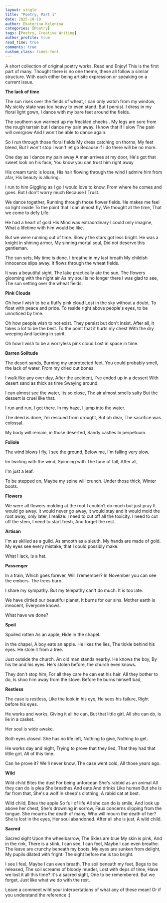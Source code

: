 ```yaml
---
layout: single
title: "Poetry, Part 1"
date: 2025-10-10
author: Ekaterina Kelenina
categories: [Poetry]
tags: [Poetry, Creative Writing]
author_profile: true
read_time: true
comments: true
custom_class: times-font
---
```


A short collection of original poetry works. Read and Enjoy! This is the first part of many. Thought there is no one theme, these all follow a similar structure. With each either being artisitc expression or speaking on a current issue.



**The lack of time**

The sun rises over the fields of wheat,
I can only watch from my window, 
My sickly state was too heavy to even stand.
But I persist.
I dress in my floral light gown,
I dance with my bare feet around the fields.

The southern sun warmed up my freckled cheeks .
 My legs are sore from the rough terrain but I dance my pain away.
I know that if I slow
The pain will overgrow
And I won't be able to dance again.

So I run through those floral fields
My dress catching on thorns, My feet bleed,
But I won't stop I won't let go
Because if i do there will be no more.


One day as I dance my pain away
A man arrives at my door,
He's got that sweet look on his face,
You know you can trust him right away

His cream tunic is loose,
His hair flowing through the wind
I admire him from afar,
His beauty is alluring.

I run to him
Giggling as I go
I would love to know,
From where he comes and goes.
But I don't worry much 
Because I Trust.

We dance together,
Running through those flower fields.
He makes me feel so light inside
To the point that I can almost fly,
We thought at the time,
That we come to defy Life.

He had a heart of gold
His Mind was extraordinary
I could only imagine,
What a lifetime with him would be like.


But we were running out of time.
Slowly the stars got less bright.
He was a knight in shining armor,
My sinning mortal soul,
Did not deserve this gentleman.


The sun sets,
 My time is done.
I breathe in my last breath
My childish innocence slips away.
It flows through the wheat fields.

It was a beautiful sight.
The lake practically ate the sun,
The flowers glooming with the night air
As my soul is no longer there
I was glad to see,
The sun setting over the wheat fields.





**Pink Clouds**

Oh how I wish to be a fluffy pink cloud
Lost in the sky without a doubt.
To float with peace and pride.
To reside right above people's eyes,
to be unnoticed by time.

Oh how people wish to not exist.
They persist but don't insist.
After all, it takes a lot to be the best.
To the point that it hurts my chest
With the dry weeping
And lacking in spirit.

Oh how I wish to be a worryless pink cloud
Lost in space in time.





**Barren Solitude**

The desert sands,
Burning my unprotected feet.
You could probably smell,
the lack of water.
From my dried out bones.

I walk like any over day,
After the accident,
I've ended up in a dessert
With desert sand as thick as time
Swaying around.

I can almost see the water,
Its so close,
The air almost smells salty
But the dessert is cruel like that.

I run and run,
I got there.
In my haze,
I jump into the water.

The deed is done,
I'm rescued from drought,
But oh dear, 
The sacrifice was colossal.

My body will remain,
in those deserted,
Sandy castles
In perpetuum.





**Foliole**

The wind blows
I fly,
I see the ground, 
Below me,
I'm falling very slow.

Im twirling with the wind,
Spinning with
The tune of fall,
After all,

I'm just a leaf.

To be stepped on,
Maybe my spine will crunch.
Under those thick,
Winter boots.





**Flowers**

We were all flowers 
molding at the root
 I couldn’t do much but just pray
 It would go away. 
  It would never go away,
  it would stay and it would
  mold the root away,
 only later, I realize:
  I need to cut off all the toxicity.
  I need to cut off the stem,
  I need to start fresh,
And forget the rest.





**Artisan**

I'm as skilled as a guild.
As smooth as a sleuth.
My hands are made of gold.
My eyes see every mistake,
that I could possibly make.

What I lack,
Is a hat.





**Passenger**

In a train,
Which goes forever,
Will I remember?
In November you can see the embers.
The trees burn.

I share my sympathy.
But my telepathy can't do much.
It is too late.

We have dirtied our beautiful planet,
It burns for our sins.
Mother earth is innocent,
Everyone knows.

What have we done?





**Spoil**

Spoiled rotten
As an apple,
Hide in the chapel.

In the chapel,
A boy eats an apple.
He likes the lies,
The tickle behind his eyes.
He stole it from a tree.

Just outside the church.
An old man stands nearby.
He knows the boy,
By his tie and his eyes.
He's stolen before, 
the church even knows.

They don't stop him,
For all they care he can eat his hair.
All they bother to do,
Is shoo him away from the stove.
Before he burns himself bad,





**Restless**

The case is restless,
Like the look in his eye,
He sees his failure,
Right before his eyes.

He works and works,
Giving it all he can,
But that little girl,
All she can do,
is lie in a casket.

Her soul is wide awake.

Both eyes closed.
She has no life left,
Nothing to give,
Nothing to get.

He works day and night,
Trying to prove that they lied,
That they had that little girl,
All of this time.

Can he prove it?
We'll never know,
The case went cold,
All those years ago.





**Wild**

Wild child
Bites the dust
For being unforcean
She's rabbid as an animal
All they can do is plea
She breathes 
And eats
And drinks
Like human
But she is far from that,
She's a wolf in sheep's clothing,
A rabid cat at best.

Wild child,
Bites the apple
So full of life
All she can do is smile,
And look up above her chest,
She's drowning in sorrow,
Faux concerns slipping from the tongue.
She mourns the death of many,
Who will mourn the death of her?
She is lost in the eyes,
Her soul abandoned.
After all she is just,
A wild child.





**Sacred**

Sacred sight
Upon the wheelbarrow,
The Skies are blue
My skin is pink,
And in the rink,
There is a stink,
I can see, 
I can feel,
Maybe I can even breathe.
The leave are crunchy beneath my boots,
My eyes are sunken from delight,
My pupils dilated with fright.
The sight before me is too bright.

I see I feel,
Maybe I can even breath,
The soil beneath my feet,
Begs to be released,
The soil screams of bloody murder,
Lost with deps of time,
Have we lost it all this time?
It's a sacred sight,
One to be remembered.
But we forget,
Just like what we do with the rest.




Leave a comment wiht your interpertations of what any of these mean! Or if you understand the reference :)
